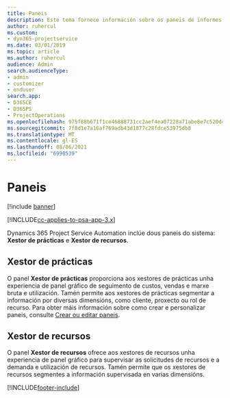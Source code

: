```yaml
---
title: Paneis
description: Este tema fornece información sobre os paneis de informes incluídos en Dynamics 365 Project Service Automation.
author: ruhercul
ms.custom:
- dyn365-projectservice
ms.date: 03/01/2019
ms.topic: article
ms.author: ruhercul
audience: Admin
search.audienceType:
- admin
- customizer
- enduser
search.app:
- D365CE
- D365PS
- ProjectOperations
ms.openlocfilehash: 975f88b671f1ce46888731cc2aef4ea07228a71abe8e7c520d4c4a6e7be3b537
ms.sourcegitcommit: 7f8d1e7a16af769adb43d1877c28fdce53975db8
ms.translationtype: MT
ms.contentlocale: gl-ES
ms.lasthandoff: 08/06/2021
ms.locfileid: "6990539"
---
```

# <a name="dashboards"></a>Paneis

[!include [banner](../includes/psa-now-project-operations.md)]

[!INCLUDE[cc-applies-to-psa-app-3.x](../includes/cc-applies-to-psa-app-3x.md)]

Dynamics 365 Project Service Automation inclúe dous paneis do sistema: **Xestor de prácticas** e **Xestor de recursos**.

## <a name="practice-manager"></a>Xestor de prácticas 

O panel **Xestor de prácticas** proporciona aos xestores de prácticas unha experiencia de panel gráfico de seguimento de custos, vendas e marxe bruta e utilización. Tamén permite aos xestores de prácticas segmentar a información por diversas dimensións, como cliente, proxecto ou rol de recurso. Para obter máis información sobre como crear e personalizar paneis, consulte [Crear ou editar paneis](/dynamics365/customerengagement/on-premises/customize/create-edit-dashboards).

## <a name="resource-manager"></a>Xestor de recursos 

O panel **Xestor de recursos** ofrece aos xestores de recursos unha experiencia de panel gráfico para supervisar as solicitudes de recursos e a demanda e utilización de recursos. Tamén permite que os xestores de recursos segmentes a información supervisada en varias dimensións.


[!INCLUDE[footer-include](../includes/footer-banner.md)]